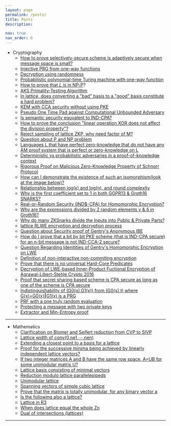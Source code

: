 ```yaml
---
layout: page
permalink: /posts/
title: Posts
description: 

nav: true
nav_order: 6
---
```


* Cryptography
    * <a href="https://crypto.stackexchange.com/a/113362/116220">How to prove selectively-secure scheme is adaptively secure when message space is small?</a>
    * <a href="https://crypto.stackexchange.com/q/113281/116220">Injective PRG from one-way functions</a>
    * <a href="https://crypto.stackexchange.com/a/113243/116220">Decryption using randomness</a>
    * <a href="https://crypto.stackexchange.com/a/113218/116220">Probabilistic polynomial-time Turing machine with one-way function</a>
    * <a href="https://crypto.stackexchange.com/a/113192/116220">How to prove that 𝐿 is in NP∖P</a>?
    * <a href="https://crypto.stackexchange.com/a/113144/116220">AKS Primality-Testing Algorithm</a>
    * <a href="https://crypto.stackexchange.com/a/112774/116220">In lattice, does converting a "bad" basis to a "good" basis constitute a hard problem?</a>
    * <a href="https://crypto.stackexchange.com/a/112747/116220">KEM with CCA security without using PKE</a>
    * <a href="https://crypto.stackexchange.com/a/112595/116220">Pseudo One Time Pad against Computational Unbounded Adversary</a>
    * <a href="https://crypto.stackexchange.com/a/111589/116220">Is semantic security equvalent to IND-CPA?</a>
    * <a href="https://crypto.stackexchange.com/a/112130/116220">How to prove the conclusion "linear operation XOR does not affect the division property"?</a>
    * <a href="https://crypto.stackexchange.com/a/112291/116220">Reject sampling of lattice ZKP, why need factor of M?</a>
    * <a href="https://crypto.stackexchange.com/a/112079/116220">Question about P and NP problem</a>
    * <a href="https://crypto.stackexchange.com/a/112308/116220">Languages L that have perfect zero-knowledge that do not have any AM proof system that is perfect or zero-knowledge on L</a>
    * <a href="https://crypto.stackexchange.com/a/112548/116220">Deterministic vs probabilistic adversaries in a proof-of-knowledge context</a>
    * <a href="https://crypto.stackexchange.com/a/112583/116220">Rigorous Proof on Malicious Zero-Knowledge Property of Schnorr Protocol</a>
    * <a href="https://crypto.stackexchange.com/a/112654/116220">How can I demonstrate the existence of such an isomorphism(look at the image below)?</a>
    * <a href="https://crypto.stackexchange.com/a/112668/116220">Relationship between log⁡(κ) and log⁡(n), and round complexity</a>
    * <a href="https://crypto.stackexchange.com/a/112286/116220">Why is the first coefficient set to 1 in both GGPR13 & Groth16 SNARKS?</a>
    * <a href="https://crypto.stackexchange.com/a/111999/116220">Real-or-Random Security (IND$-CPA) for Homomorphic Encryption?</a>
    * <a href="https://crypto.stackexchange.com/a/112294/116220">Why are the expressions divided by 2 random elements γ & δ in Groth16?</a>
    * <a href="https://crypto.stackexchange.com/a/112301/116220">Why do many ZKSnarks divide the Inputs into Public & Private Parts?</a>
    * <a href="https://crypto.stackexchange.com/a/112258/116220">lattice RLWE encryption and decryption process</a>
    * <a href="https://crypto.stackexchange.com/a/112212/116220">Question about Security proof of Gentry's Anonymous IBE</a>
    * <a href="https://crypto.stackexchange.com/a/112218/116220">How do I prove that a bit by bit PKE scheme (that is IND-CPA secure) for an n-bit message is not IND-CCA-2 secure?</a>
    * <a href="https://crypto.stackexchange.com/a/112231/116220">Question Regarding Idenitities of Gentry's Homomorphic Encryption on LWE</a>
    * <a href="https://crypto.stackexchange.com/a/112239/116220">Definition of non-interactive non-commiting encryption</a>
    * <a href="https://crypto.stackexchange.com/a/112242/116220">Prove that there is no universal Hard-Core Predicates</a>
    * <a href="https://crypto.stackexchange.com/a/112259/116220">Decryption of LWE-based Inner-Product Fuctional Encryption of Agrawal-Libert-Stehle Crypto 2016</a>
    * <a href="https://crypto.stackexchange.com/a/111679/116220">Proof that secret sharing based scheme is CPA secure as long as one of the scheme is CPA secure</a>
    * <a href="https://crypto.stackexchange.com/a/112167/116220">Indistinguishability of (G0(x),G1(x)) from (G0(x),t) where G(x)=G0(x)‖G1(x) is a PRG</a>
    * <a href="https://crypto.stackexchange.com/a/112180/116220">PRF with a one truly random evaluation</a>
    * <a href="https://crypto.stackexchange.com/a/112201/116220">Protecting a message with two private keys</a>
    * <a href="https://crypto.stackexchange.com/a/112634/116220">Extractor and Min-Entropy proof</a>

---

* Mathematics
    * <a href="https://math.stackexchange.com/a/4954366/932011">Clarification on Blomer and Seifert reduction from CVP to SIVP</a>
    * <a href="https://math.stackexchange.com/a/4934607/932011">Lattice width of conv(0,ne1,⋯,nen)</a>
    * <a href="https://math.stackexchange.com/a/4917064/932011">Extending a closest point to a basis for a lattice</a>
    * <a href="https://math.stackexchange.com/a/4912473/932011">Proof for the successive minima being achieved by linearly independent lattice vectors?</a>
    * <a href="https://math.stackexchange.com/a/4912008/932011">If two integer matrices A and B have the same row space, A=UB for some unimodular matrix U?</a>
    * <a href="https://math.stackexchange.com/a/4910717/932011">Lattice basis consisting of minimal vectors</a>
    * <a href="https://math.stackexchange.com/a/4910706/932011">Reduction modulo lattice parallelepipeds</a>
    * <a href="https://math.stackexchange.com/a/4903555/932011">Unimodular lattice</a>
    * <a href="https://math.stackexchange.com/a/4158570/932011">Spanning vectors of simple cubic lattice</a>
    * <a href="https://math.stackexchange.com/a/4154885/932011">Prove that the matrix is totally unimodular, for any binary vector a</a>
    * <a href="https://math.stackexchange.com/a/4158147/932011">Is the following also a lattice?</a>
    * <a href="https://math.stackexchange.com/a/4157593/932011">Lattice in R3</a>
    * <a href="https://math.stackexchange.com/a/4157556/932011">When does lattice equal the whole Zn</a>
    * <a href="https://math.stackexchange.com/a/4154609/932011">Dual of intersections (lattices)</a>
    
---
